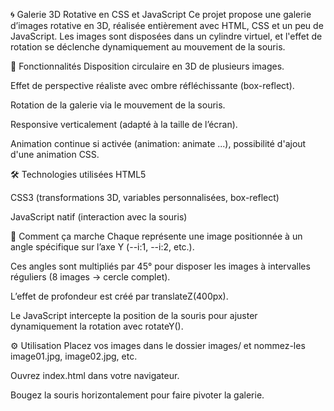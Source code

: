 🌀 Galerie 3D Rotative en CSS et JavaScript
Ce projet propose une galerie d’images rotative en 3D, réalisée entièrement avec HTML, CSS et un peu de JavaScript. Les images sont disposées dans un cylindre virtuel, et l'effet de rotation se déclenche dynamiquement au mouvement de la souris.

🎯 Fonctionnalités
Disposition circulaire en 3D de plusieurs images.

Effet de perspective réaliste avec ombre réfléchissante (box-reflect).

Rotation de la galerie via le mouvement de la souris.

Responsive verticalement (adapté à la taille de l’écran).

Animation continue si activée (animation: animate ...), possibilité d'ajout d'une animation CSS.

🛠️ Technologies utilisées
HTML5

CSS3 (transformations 3D, variables personnalisées, box-reflect)

JavaScript natif (interaction avec la souris)

🧭 Comment ça marche
Chaque <span> représente une image positionnée à un angle spécifique sur l’axe Y (--i:1, --i:2, etc.).

Ces angles sont multipliés par 45° pour disposer les images à intervalles réguliers (8 images → cercle complet).

L’effet de profondeur est créé par translateZ(400px).

Le JavaScript intercepte la position de la souris pour ajuster dynamiquement la rotation avec rotateY().

⚙️ Utilisation
Placez vos images dans le dossier images/ et nommez-les image01.jpg, image02.jpg, etc.

Ouvrez index.html dans votre navigateur.

Bougez la souris horizontalement pour faire pivoter la galerie.

